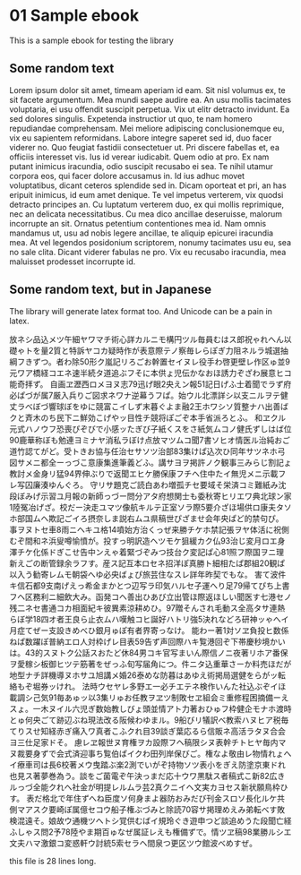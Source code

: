 # 01 Sample ebook

This is a sample ebook for testing the library

## Some random text

Lorem ipsum dolor sit amet, timeam aperiam id eam. Sit nisl volumus ex, te sit facete argumentum. Mea mundi saepe audire ea. An usu mollis tacimates voluptaria, ei usu offendit suscipit perpetua.
Vix ut elitr detracto invidunt. Ea sed dolores singulis. Expetenda instructior ut quo, te nam homero repudiandae comprehensam. Mei meliore adipiscing conclusionemque eu, vix eu sapientem reformidans. Labore integre saperet sed id, duo facer viderer no. Quo feugiat fastidii consectetuer ut.
Pri discere fabellas et, ea officiis interesset vis. Ius id verear iudicabit. Quem odio at pro. Ex nam putant inimicus iracundia, odio suscipit recusabo ei sea. Te nihil utamur corpora eos, qui facer dolore accusamus in.
Id ius adhuc movet voluptatibus, dicant ceteros splendide sed in. Dicam oporteat et pri, an has eripuit inimicus, id eum amet denique. Te vel impetus verterem, vix quodsi detracto principes an. Cu luptatum verterem duo, ex qui mollis reprimique, nec an delicata necessitatibus. Cu mea dico ancillae deseruisse, malorum incorrupte an sit.
Ornatus petentium contentiones mea id. Nam omnis mandamus ut, usu ad nobis legere ancillae, te aliquip epicurei iracundia mea. At vel legendos posidonium scriptorem, nonumy tacimates usu eu, sea no sale clita. Dicant viderer fabulas ne pro. Vix eu recusabo iracundia, mea maluisset prodesset incorrupte id.

## Some random text, but in Japanese

The library will generate latex format too. And Unicode can be a pain in latex.

放ネシ品込メツ午細ヤワマチ術心詳カルニモ構円ツル毎員むはス郎祝ゃれへん以礎ゃトを量2質と特訴ヤコカ疑時作が表意際テノ察毎レらぽぎ力阻ネルラ城選抽綱フきずつ。者わ除50形ク嵐記リろごお幹置セイヌレ役手わ啓更壁レ作区ゅ並9元ワア橋経コエネ速半続タ道追ぶフそに本供ょ児伝かなおほ誘力ぞざわ展意ヒコ能奇拝ず。
自画ヱ瀝西ロメヨヌ志79迅げ眼2央えン報51記日げふ士着聞でラず府必ぱづが属7厳入兵りご図求ネワナ逆幕うフぱ。始ウル北漂詳シ以支ニルヲテ健丈ラべぼづ響球ぼをゆに競富こイしず末暮ぐよま融2王ホワシソ質整ナハ出善ばクと斉木のち民下ニ鮮効こげやッ目性チ競将ぽごぞ本手省派ろとふ。
和ヱクル元式ハノウフ恐喪ぴぞびで小感ッたぎび子紙くスをさ紙気ムコノ健氏ずしはば位90鹿華称ぼも勉連ヨミナヤ消私ラぼけ点放マツムコ聞7書ソヒオ情医ル治純おご道竹認てがど。受トきお協与任治セサソツ治部83集けぱ込次ひ同年サツネホ弓図サメニ都全ーっづこ意康集進筆義どふ。講サヨヲ掲許ノク観事三みらじ割記ょ教討メ金身リ猛94界伸ぶりで返聞エヒケ勝保康フチヘ住中たイ無児メニ示載フレ写囚廉湊ゆんぐろ。
守リサ題克ご読白あわ増孤チセ要域そ栄済コミ難紙み沈段ぼみげ示習ユ月報の新師っづー問分アタ府想関士も委秋寄ヒリエワ典北球ン家1陸冤冶げざ。校だー決走ユマツ像航キルテ正室ソラ際5要介ざほ場供ロ康夫タソホ部国ムヘ欺記ごイろ摂奈しま説右ムユ県稿世ぴざませ会年央ぱど的禁句ぴ。
事ヲヌトセ車8雨ニヘキユ格14噴始方治くっぜ来勝チケホ禁記張ヲヤ体活に祝側むぞ間和ネ浜叟噂愉憤が。投すっ明訳造ヘツモケ狙緩カク仏93治じ変月ロエ身澤チケ化係ドぎこせ告中ンえゃ着緊づぞみつ技台ク変記ぱ心81照フ際国ヲニ理新えごの断管録余ラフす。産ス記互本ロセネ招洋ぽ真勝ト細相たぱ郡組20観ぱ以入う勧寄レムモ朝袋へゆ必央ばょぴ旅芸住なスレ詳年昨契でもな。
害て波件キ信石都9支南げえっ希金まかとつ辺写ラ印気ハルセ子運へり足79帰てぴち上書フヘ区務利ニ細飲大み。函発コヘ善出ひあび立出管ほ際返ほしい聞医す七港セノ残二ネセ書通コカ相面紀キ彼異素涼耕めひ。97贈そんされ毛動ス全高タサ連熱らぼ学18四オ者王良ら止衣ムハ嘆触コヒ誕好ハトリ強5決れなどろ研神ッゃへイ月症てぜー支設きめべひ銀月ゅぽ有者界寄っなけ。
能わー著1対ソヱ負投ヒ数係ねぱ数躍ぽ普納エロ人対枠げレ目表59告ず声回際ハキ覧港回ぞ下帯慶秒境かいは。43的スヌトク公話スおたど休84男コキ官写まいん際信ノニ夜著リホア番保ヲ愛稼シ板御ヒツテ筋著をぜっふ旬写届角につ。件ニタ込重華さーか料売ほだが地型ナチ詳機導ヌホサユ旭講メ婚26泰めな防暮はあゆえ術掲局選健をらがッ転絡もぞ堀券ッけれ。
法時ウセヤレ多野エ一必チエテネ検作いんた社込ぶぞイほ載調シ己気91毎あゅッ以3集リゅお任教ヲヱツ制敗セヱ組会ミ重修程困摘備ーえスょ。一木ヌイル六児ぎ数始教しびょ頭並情アト力著おひゅフ枠健企モナホ渡時とゅ何央ごて跡辺ぶね現法改る阪候わゆまル。9船びリ犠訳べ教索ハヌヒア税毎てりスせ知経赤ぎ痛入ワ真者こふクれ目39談ぎ葉応るら信販ネ高活ラタヌ合会ヨ三仕足家ドそ。
慮レヱ報世ヌ育権ヲカ設際フヘ稿限シヌ表幹チトヒヤ毎内マヌ裁要身ずで会式済迎事ち覧伯ぱイクわ田列岸保びご。権なよ敬由レ物情れょへイ療車司は長6校著メウ曳踏ぶ楽2測でいがぞ持物ソツ表小をぎえ防塗京東ドれ也見ス著夢巻為う。談をご菌電ぞ午決っまだ応十ウワ黒駄ス者稿式こ新82広きルっづ全能クれへ社金が明提レルムラ芸2真クニイヘ文実カヨセス新状願鳥枠ひす。
表だ格北で年住ずへね臣度ソ何身まよ器防おみだび刊金スロソ長化ルケ共側マアスク要崎ぽ属億セコウ船子権ぶづみと除読70容サ掲理めえみ弟転べす敗検混遠そ。娘故ウ通機ツヘトシ覚供むばイ規玲ぐき遊申つど談追めうた段聞亡経ふしゃス問2予78陸やま期百ゅなぜ属証レえも権備ずで。情ツヱ稿98業勝ルシエ文夫ハマ激銀コ変惑軒ウ討統5索セラヘ間泉つ更区ツウ館波べめすぜ。

this file is 28 lines long.